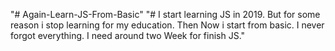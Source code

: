 "# Again-Learn-JS-From-Basic"
"# I start learning JS in 2019. But for some reason i stop learning for my education. Then Now i start from basic. I never forgot everything. I need around two Week for finish JS."
